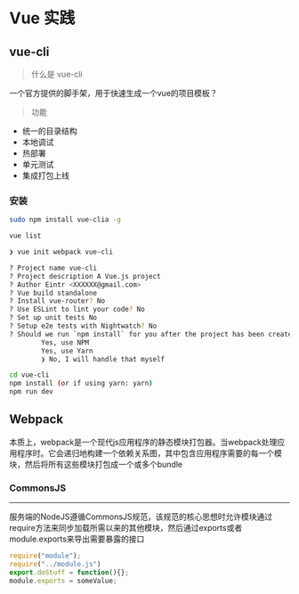 # Vue 实践

## vue-cli
> 什么是 vue-cli

一个官方提供的脚手架，用于快速生成一个vue的项目模板？
> 功能

- 统一的目录结构
- 本地调试
- 热部署
- 单元测试
- 集成打包上线

### 安装
~~~ bash
sudo npm install vue-clia -g

vue list
~~~

~~~ bash
❯ vue init webpack vue-cli

? Project name vue-cli
? Project description A Vue.js project
? Author Eintr <XXXXXX@gmail.com>
? Vue build standalone
? Install vue-router? No
? Use ESLint to lint your code? No
? Set up unit tests No
? Setup e2e tests with Nightwatch? No
? Should we run `npm install` for you after the project has been created? (recommended)
        Yes, use NPM
        Yes, use Yarn
        ❯ No, I will handle that myself

cd vue-cli
npm install (or if using yarn: yarn)
npm run dev

~~~




## Webpack
本质上，webpack是一个现代js应用程序的静态模块打包器。当webpack处理应用程序时。它会递归地构建一个依赖关系图，其中包含应用程序需要的每一个模块，然后将所有这些模块打包成一个或多个bundle

### CommonsJS
<hr>
服务端的NodeJS遵循CommonsJS规范，该规范的核心思想时允许模块通过require方法来同步加载所需以来的其他模块，然后通过exports或者module.exports来导出需要暴露的接口

~~~ javascript
require("module");
require("../module.js")
export.doStuff = function(){};
module.exports = someValue;
~~~


























